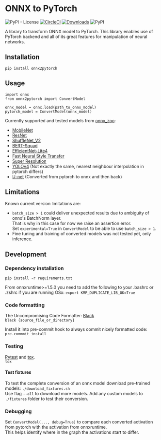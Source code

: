 # ONNX to PyTorch
![PyPI - License](https://img.shields.io/pypi/l/onnx2pytorch?color)
[![CircleCI](https://circleci.com/gh/ToriML/onnx2pytorch.svg?style=shield)](https://app.circleci.com/pipelines/github/ToriML/onnx2pytorch)
[![Downloads](https://pepy.tech/badge/onnx2pytorch)](https://pepy.tech/project/onnx2pytorch)
![PyPI](https://img.shields.io/pypi/v/onnx2pytorch)

A library to transform ONNX model to PyTorch. This library enables use of PyTorch 
backend and all of its great features for manipulation of neural networks.

## Installation
```pip install onnx2pytorch```

## Usage
```
import onnx
from onnx2pytorch import ConvertModel

onnx_model = onnx.load(path_to_onnx_model)
pytorch_model = ConvertModel(onnx_model)
```

Currently supported and tested models from [onnx_zoo](https://github.com/onnx/models):
- [MobileNet](https://github.com/onnx/models/tree/master/vision/classification/mobilenet)
- [ResNet](https://github.com/onnx/models/tree/master/vision/classification/resnet)
- [ShuffleNet_V2](https://github.com/onnx/models/tree/master/vision/classification/shufflenet)
- [BERT-Squad](https://github.com/onnx/models/tree/master/text/machine_comprehension/bert-squad)
- [EfficientNet-Lite4](https://github.com/onnx/models/tree/master/vision/classification/efficientnet-lite4)
- [Fast Neural Style Transfer](https://github.com/onnx/models/tree/master/vision/style_transfer/fast_neural_style)
- [Super Resolution](https://github.com/onnx/models/tree/master/vision/super_resolution/sub_pixel_cnn_2016)
- [YOLOv4](https://github.com/onnx/models/tree/master/vision/object_detection_segmentation/yolov4)
  (Not exactly the same, nearest neighbour interpolation in pytorch differs)
- [U-net](https://pytorch.org/hub/mateuszbuda_brain-segmentation-pytorch_unet/)
  (Converted from pytorch to onnx and then back)

## Limitations
Known current version limitations are:
- `batch_size > 1` could deliver unexpected results due to ambiguity of onnx's BatchNorm layer.   
That is why in this case for now we raise an assertion error.  
Set `experimental=True` in `ConvertModel` to be able to use `batch_size > 1`.
- Fine tuning and training of converted models was not tested yet, only inference.

## Development
### Dependency installation
```pip install -r requirements.txt```

From onnxruntime>=1.5.0 you need to add the 
following to your .bashrc or .zshrc if you are running OSx:
```export KMP_DUPLICATE_LIB_OK=True```

### Code formatting
The Uncompromising Code Formatter: [Black](https://github.com/psf/black)  
```black {source_file_or_directory}```  

Install it into pre-commit hook to always commit nicely formatted code:  
```pre-commmit install```

### Testing
[Pytest](https://docs.pytest.org/en/latest/) and [tox](https://tox.readthedocs.io/en/latest/).  
```tox```
#### Test fixtures
To test the complete conversion of an onnx model download pre-trained models: 
```./download_fixtures.sh```  
Use flag `--all` to download more models.
Add any custom models to `./fixtures` folder to test their conversion.

### Debugging
Set `ConvertModel(..., debug=True)` to compare each converted
activation from pytorch with the activation from onnxruntime.  
This helps identify where in the graph the activations start to differ.